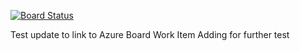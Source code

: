[![Board Status](https://dev.azure.com/niclas0371/c2cbbeb9-071a-444e-b259-f23b6d7161ad/0a6da8cf-0ac2-40c3-a9bc-d9a129c4fe3e/_apis/work/boardbadge/f09a6935-e9c1-4fb0-889b-8c697d91de23)](https://dev.azure.com/niclas0371/c2cbbeb9-071a-444e-b259-f23b6d7161ad/_boards/board/t/0a6da8cf-0ac2-40c3-a9bc-d9a129c4fe3e/Microsoft.RequirementCategory)

Test update to link to Azure Board Work Item
Adding for further test
